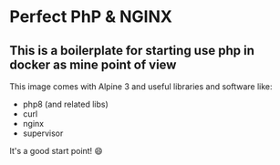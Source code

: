 
# Perfect PhP & NGINX

## This is a boilerplate for starting use php in docker as mine point of view

This image comes with Alpine 3 and useful libraries and software like:
- php8 (and related libs)
- curl
- nginx
- supervisor

It's a good start point! 😄

